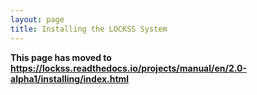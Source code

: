```yaml
---
layout: page
title: Installing the LOCKSS System
---
```


**This page has moved to <https://lockss.readthedocs.io/projects/manual/en/2.0-alpha1/installing/index.html>**
